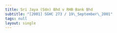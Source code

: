 ```yaml
---
title: Sri Jaya (Sdn) Bhd v RHB Bank Bhd
subtitle: "[2001] SGHC 273 / 19\_September\_2001"
tags: null
layout: single
---
```


